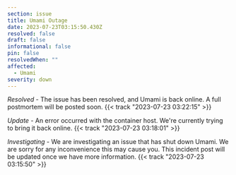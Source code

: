 ```yaml
---
section: issue
title: Umami Outage
date: 2023-07-23T03:15:50.430Z
resolved: false
draft: false
informational: false
pin: false
resolvedWhen: ""
affected:
  - Umami
severity: down
---
```

*Resolved* - The issue has been resolved, and Umami is back online. A full postmortem will be posted soon. {{< track "2023-07-23 03:22:15" >}}

*Update* - An error occurred with the container host. We're currently trying to bring it back online. {{< track "2023-07-23 03:18:01" >}}

*Investigating* - We are investigating an issue that has shut down Umami. We are sorry for any inconvenience this may cause you. This incident post will be updated once we have more information. {{< track "2023-07-23 03:15:50" >}}